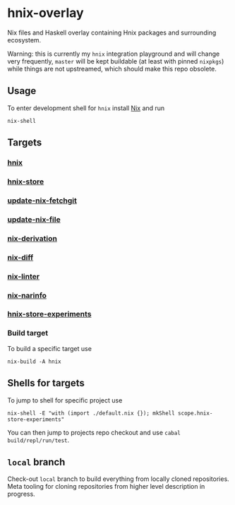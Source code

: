 # hnix-overlay

Nix files and Haskell overlay containing Hnix packages and surrounding ecosystem.

Warning: this is currently my `hnix` integration playground and will change very frequently,
`master` will be kept buildable (at least with pinned `nixpkgs`) while things are not upstreamed,
which should make this repo obsolete.

## Usage

To enter development shell for `hnix` install [Nix](https://nixos.org/nix/) and run

```
nix-shell
```

## Targets

### [hnix](https://github.com/haskell-nix/hnix)
### [hnix-store](https://github.com/haskell-nix/hnix-store)
### [update-nix-fetchgit](https://github.com/expipiplus1/update-nix-fetchgit)
### [update-nix-file](https://github.com/sorki/update-nix-file)
### [nix-derivation](https://github.com/Gabriel439/Haskell-Nix-Derivation-Library)
### [nix-diff](https://github.com/Gabriel439/nix-diff)
### [nix-linter](https://github.com/Synthetica9/nix-linter/)
### [nix-narinfo](https://github.com/sorki/nix-narinfo)
### [hnix-store-experiments](https://github.com/sorki/hnix-store-experiments)

### Build target

To build a specific target use
```
nix-build -A hnix
```

## Shells for targets

To jump to shell for specific project use

```
nix-shell -E "with (import ./default.nix {}); mkShell scope.hnix-store-experiments"
```

You can then jump to projects repo checkout and use `cabal build/repl/run/test`.

## `local` branch

Check-out `local` branch to build everything from locally cloned repositories.
Meta tooling for cloning repositories from higher level description in progress.
